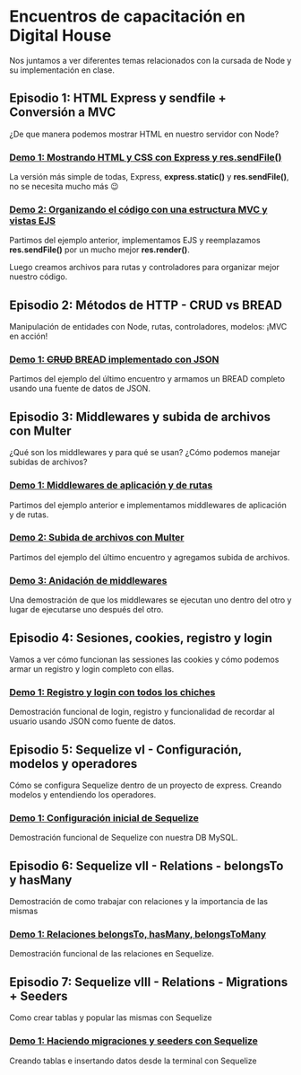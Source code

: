 # Encuentros de capacitación en Digital House

Nos juntamos a ver diferentes temas relacionados con la cursada de Node y su implementación en clase.

## Episodio 1:  HTML Express y sendfile + Conversión a MVC

¿De que manera podemos mostrar HTML en nuestro servidor con Node?

### [Demo 1: Mostrando HTML y CSS con Express y res.sendFile()](e1-01-html-express-sendfile)

La versión más simple de todas, Express, **express.static()** y **res.sendFile()**, no se necesita mucho más :wink:

### [Demo 2: Organizando el código con una estructura MVC y vistas EJS](e1-02-pasaje-a-mvc)

Partimos del ejemplo anterior, implementamos EJS y reemplazamos **res.sendFile()** por un mucho mejor **res.render()**.

Luego creamos archivos para rutas y controladores para organizar mejor nuestro código.

## Episodio 2:  Métodos de HTTP - CRUD vs BREAD

Manipulación de entidades con Node, rutas, controladores, modelos: ¡MVC en acción!

### [Demo 1: ~~CRUD~~ BREAD implementado con JSON](e2-01-json-crud)

Partimos del ejemplo del último encuentro y armamos un BREAD completo usando una fuente de datos de JSON.

## Episodio 3:  Middlewares y subida de archivos con Multer

¿Qué son los middlewares y para qué se usan? ¿Cómo podemos manejar subidas de archivos?

### [Demo 1: Middlewares de aplicación y de rutas](e3-01-middlewares)

Partimos del ejemplo anterior e implementamos middlewares de aplicación y de rutas.

### [Demo 2: Subida de archivos con Multer](e3-02-multer)

Partimos del ejemplo del último encuentro y agregamos subida de archivos.

### [Demo 3: Anidación de middlewares](e3-03-anidado-de-middlewares)

Una demostración de que los middlewares se ejecutan uno dentro del otro y lugar de ejecutarse uno después del otro.

## Episodio 4:  Sesiones, cookies, registro y login

Vamos a ver cómo funcionan las sessiones las cookies y cómo podemos armar un registro y login completo con ellas.

### [Demo 1: Registro y login con todos los chiches](e4-01-session-cookies-login)

Demostración funcional de login, registro y funcionalidad de recordar al usuario usando JSON como fuente de datos.

## Episodio 5:  Sequelize vI - Configuración, modelos y operadores

Cómo se configura Sequelize dentro de un proyecto de express. Creando modelos y entendiendo los operadores.

### [Demo 1: Configuración inicial de Sequelize](e5-01-sequelize-vI)

Demostración funcional de Sequelize con nuestra DB MySQL.

## Episodio 6:  Sequelize vII - Relations - belongsTo y hasMany

Demostración de como trabajar con relaciones y la importancia de las mismas

### [Demo 1: Relaciones belongsTo, hasMany, belongsToMany](e6-01-sequelize-vII)

Demostración funcional de las relaciones en Sequelize.

## Episodio 7:  Sequelize vIII - Relations - Migrations + Seeders

Como crear tablas y popular las mismas con Sequelize

### [Demo 1: Haciendo migraciones y seeders con Sequelize](e7-01-sequelize-vIII)

Creando tablas e insertando datos desde la terminal con Sequelize
